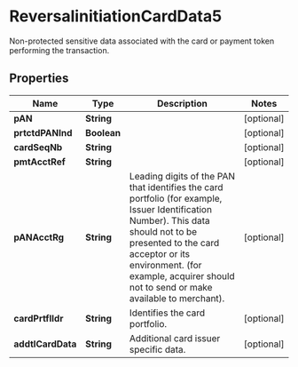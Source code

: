 

# ReversalinitiationCardData5

Non-protected sensitive data associated with the card or payment token performing the transaction.
## Properties

Name | Type | Description | Notes
------------ | ------------- | ------------- | -------------
**pAN** | **String** |  |  [optional]
**prtctdPANInd** | **Boolean** |  |  [optional]
**cardSeqNb** | **String** |  |  [optional]
**pmtAcctRef** | **String** |  |  [optional]
**pANAcctRg** | **String** | Leading digits of the PAN that identifies the card portfolio (for example, Issuer Identification Number). This data should not to be presented to the card acceptor or its environment. (for example, acquirer should not to send or make available to merchant). |  [optional]
**cardPrtflIdr** | **String** | Identifies the card portfolio. |  [optional]
**addtlCardData** | **String** | Additional card issuer specific data. |  [optional]



